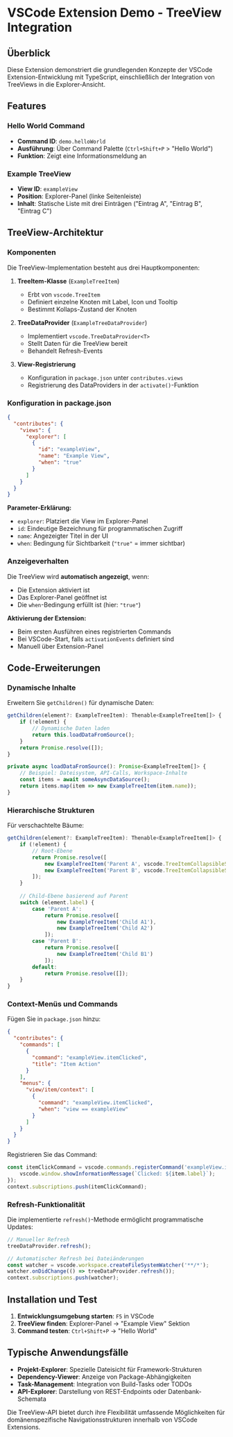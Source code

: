 # VSCode Extension Demo - TreeView Integration

## Überblick

Diese Extension demonstriert die grundlegenden Konzepte der VSCode Extension-Entwicklung mit TypeScript, einschließlich der Integration von TreeViews in die Explorer-Ansicht.

## Features

### Hello World Command
- **Command ID**: `demo.helloWorld`
- **Ausführung**: Über Command Palette (`Ctrl+Shift+P` > "Hello World")
- **Funktion**: Zeigt eine Informationsmeldung an

### Example TreeView
- **View ID**: `exampleView`
- **Position**: Explorer-Panel (linke Seitenleiste)
- **Inhalt**: Statische Liste mit drei Einträgen ("Eintrag A", "Eintrag B", "Eintrag C")

## TreeView-Architektur

### Komponenten

Die TreeView-Implementation besteht aus drei Hauptkomponenten:

1. **TreeItem-Klasse** (`ExampleTreeItem`)
   - Erbt von `vscode.TreeItem`
   - Definiert einzelne Knoten mit Label, Icon und Tooltip
   - Bestimmt Kollaps-Zustand der Knoten

2. **TreeDataProvider** (`ExampleTreeDataProvider`)
   - Implementiert `vscode.TreeDataProvider<T>`
   - Stellt Daten für die TreeView bereit
   - Behandelt Refresh-Events

3. **View-Registrierung**
   - Konfiguration in `package.json` unter `contributes.views`
   - Registrierung des DataProviders in der `activate()`-Funktion

### Konfiguration in package.json

```json
{
  "contributes": {
    "views": {
      "explorer": [
        {
          "id": "exampleView",
          "name": "Example View",
          "when": "true"
        }
      ]
    }
  }
}
```

**Parameter-Erklärung:**
- `explorer`: Platziert die View im Explorer-Panel
- `id`: Eindeutige Bezeichnung für programmatischen Zugriff
- `name`: Angezeigter Titel in der UI
- `when`: Bedingung für Sichtbarkeit (`"true"` = immer sichtbar)

### Anzeigeverhalten

Die TreeView wird **automatisch angezeigt**, wenn:
- Die Extension aktiviert ist
- Das Explorer-Panel geöffnet ist
- Die `when`-Bedingung erfüllt ist (hier: `"true"`)

**Aktivierung der Extension:**
- Beim ersten Ausführen eines registrierten Commands
- Bei VSCode-Start, falls `activationEvents` definiert sind
- Manuell über Extension-Panel

## Code-Erweiterungen

### Dynamische Inhalte

Erweitern Sie `getChildren()` für dynamische Daten:

```typescript
getChildren(element?: ExampleTreeItem): Thenable<ExampleTreeItem[]> {
    if (!element) {
        // Dynamische Daten laden
        return this.loadDataFromSource();
    }
    return Promise.resolve([]);
}

private async loadDataFromSource(): Promise<ExampleTreeItem[]> {
    // Beispiel: Dateisystem, API-Calls, Workspace-Inhalte
    const items = await someAsyncDataSource();
    return items.map(item => new ExampleTreeItem(item.name));
}
```

### Hierarchische Strukturen

Für verschachtelte Bäume:

```typescript
getChildren(element?: ExampleTreeItem): Thenable<ExampleTreeItem[]> {
    if (!element) {
        // Root-Ebene
        return Promise.resolve([
            new ExampleTreeItem('Parent A', vscode.TreeItemCollapsibleState.Collapsed),
            new ExampleTreeItem('Parent B', vscode.TreeItemCollapsibleState.Collapsed)
        ]);
    }
    
    // Child-Ebene basierend auf Parent
    switch (element.label) {
        case 'Parent A':
            return Promise.resolve([
                new ExampleTreeItem('Child A1'),
                new ExampleTreeItem('Child A2')
            ]);
        case 'Parent B':
            return Promise.resolve([
                new ExampleTreeItem('Child B1')
            ]);
        default:
            return Promise.resolve([]);
    }
}
```

### Context-Menüs und Commands

Fügen Sie in `package.json` hinzu:

```json
{
  "contributes": {
    "commands": [
      {
        "command": "exampleView.itemClicked",
        "title": "Item Action"
      }
    ],
    "menus": {
      "view/item/context": [
        {
          "command": "exampleView.itemClicked",
          "when": "view == exampleView"
        }
      ]
    }
  }
}
```

Registrieren Sie das Command:

```typescript
const itemClickCommand = vscode.commands.registerCommand('exampleView.itemClicked', (item: ExampleTreeItem) => {
    vscode.window.showInformationMessage(`Clicked: ${item.label}`);
});
context.subscriptions.push(itemClickCommand);
```

### Refresh-Funktionalität

Die implementierte `refresh()`-Methode ermöglicht programmatische Updates:

```typescript
// Manueller Refresh
treeDataProvider.refresh();

// Automatischer Refresh bei Dateiänderungen
const watcher = vscode.workspace.createFileSystemWatcher('**/*');
watcher.onDidChange(() => treeDataProvider.refresh());
context.subscriptions.push(watcher);
```

## Installation und Test

1. **Entwicklungsumgebung starten**: `F5` in VSCode
2. **TreeView finden**: Explorer-Panel → "Example View" Sektion
3. **Command testen**: `Ctrl+Shift+P` → "Hello World"

## Typische Anwendungsfälle

- **Projekt-Explorer**: Spezielle Dateisicht für Framework-Strukturen
- **Dependency-Viewer**: Anzeige von Package-Abhängigkeiten
- **Task-Management**: Integration von Build-Tasks oder TODOs
- **API-Explorer**: Darstellung von REST-Endpoints oder Datenbank-Schemata

Die TreeView-API bietet durch ihre Flexibilität umfassende Möglichkeiten für domänenspezifische Navigationsstrukturen innerhalb von VSCode Extensions.